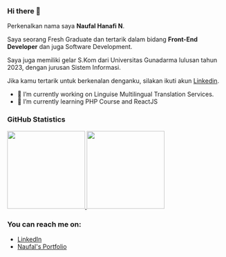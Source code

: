 ### Hi there 👋

Perkenalkan nama saya **Naufal Hanafi N**.<br>

Saya seorang Fresh Graduate dan tertarik dalam bidang **Front-End Developer** dan juga Software Development. <br>

Saya juga memiliki gelar S.Kom dari Universitas Gunadarma lulusan tahun 2023, dengan jurusan Sistem Informasi.<br>

Jika kamu tertarik untuk berkenalan denganku, silakan ikuti akun [Linkedin](https://www.linkedin.com/in/nflhnf09/).
- 🔭 I’m currently working on Linguise Multilingual Translation Services. 
- 🌱 I’m currently learning PHP Course and ReactJS

### GitHub Statistics
<p align="left">
<a href="https://github.com/nflhnf28">
  <img height="180em" src="https://github-readme-stats-eight-theta.vercel.app/api?username=penuliscode&show_icons=true&theme=algolia&include_all_commits=true&count_private=true"/>
  <img height="180em" src="https://github-readme-stats-eight-theta.vercel.app/api/top-langs/?username=penuliscode&layout=compact&theme=algolia"/>
</a>
</p>

### You can reach me on: 
- <a href="https://linkedin.com/in/nflhnf09/">LinkedIn</a>
- <a href="https://nflhnf28.github.io/">Naufal's Portfolio</a>

<!--
**nflhnf28/nflhnf28** is a ✨ _special_ ✨ repository because its `README.md` (this file) appears on your GitHub profile.

Here are some ideas to get you started:

- 👯 I’m looking to collaborate on ...
- 🤔 I’m looking for help with ...
- 💬 Ask me about ...
- 📫 How to reach me: ...
- 😄 Pronouns: ...
- ⚡ Fun fact: ...
-->
